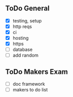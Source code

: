 ## ToDo General
- [x] testing, setup 
- [x] http reqs 
- [x] ci
- [x] hosting
- [x] https
- [ ] database 
- [ ] add random

## ToDo Makers Exam
- [ ] doc framework
- [ ] makers to do list 